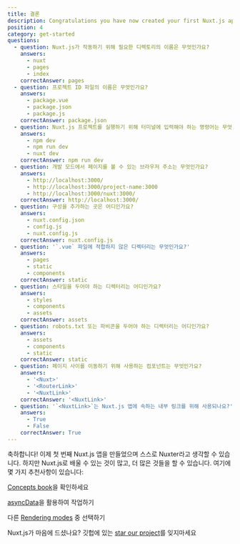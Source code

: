 ```yaml
---
title: 결론
description: Congratulations you have now created your first Nuxt.js app and you may now consider yourself a Nuxter. But there is so much more to learn and so much more you can do with Nuxt.js. Here are a few recommendations.
position: 4
category: get-started
questions:
  - question: Nuxt.js가 작동하기 위해 필요한 디렉토리의 이름은 무엇인가요?
    answers:
      - nuxt
      - pages
      - index
    correctAnswer: pages
  - question: 프로젝트 ID 파일의 이름은 무엇인가요?
    answers:
      - package.vue
      - package.json
      - package.js
    correctAnswer: package.json
  - question: Nuxt.js 프로젝트를 실행하기 위해 터미널에 입력해야 하는 명령어는 무엇인가요?
    answers:
      - npm dev
      - npm run dev
      - nuxt dev
    correctAnswer: npm run dev
  - question: 개발 모드에서 페이지를 볼 수 있는 브라우저 주소는 무엇인가요?
    answers:
      - http://localhost:3000/
      - http://localhost:3000/project-name:3000
      - http://localhost:3000/nuxt:3000/
    correctAnswer: http://localhost:3000/
  - question: 구성을 추가하는 곳은 어디인가요?
    answers:
      - nuxt.config.json
      - config.js
      - nuxt.config.js
    correctAnswer: nuxt.config.js
  - question: '`.vue` 파일에 적합하지 않은 디렉터리는 무엇인가요?'
    answers:
      - pages
      - static
      - components
    correctAnswer: static
  - question: 스타일을 두어야 하는 디렉터리는 어디인가요?
    answers:
      - styles
      - components
      - assets
    correctAnswer: assets
  - question: robots.txt 또는 파비콘을 두어야 하는 디렉터리는 어디인가요?
    answers:
      - assets
      - components
      - static
    correctAnswer: static
  - question: 페이지 사이를 이동하기 위해 사용하는 컴포넌트는 무엇인가요?
    answers:
      - '<Nuxt>'
      - '<RouterLink>'
      - '<NuxtLink>'
    correctAnswer: '<NuxtLink>'
  - question: '`<NuxtLink>`는 Nuxt.js 앱에 속하는 내부 링크를 위해 사용되나요?'
    answers:
      - True
      - False
    correctAnswer: True
---
```


축하합니다! 이제 첫 번째 Nuxt.js 앱을 만들었으며 스스로 Nuxter라고 생각할 수 있습니다. 하지만 Nuxt.js로 배울 수 있는 것이 많고, 더 많은 것들을 할 수 있습니다. 여기에 몇 가지 추천사항이 있습니다:

<base-alert type="next">

[Concepts book](../concepts/views)을 확인하세요

</base-alert>

<base-alert type="next">

[asyncData](/docs/2.x/features/data-fetching#async-data)을 활용하여 작업하기

</base-alert>

<base-alert type="next">

다른 [Rendering modes](/docs/2.x/x/features/rendering-modes) 중 선택하기

</base-alert>

<base-alert type="star">

Nuxt.js가 마음에 드셨나요? 깃헙에 있는 [star our project](https://github.com/nuxt/nuxt.js)를 잊지마세요

</base-alert>

<quiz :questions="questions"></quiz>
